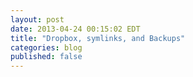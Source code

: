 ```yaml
---
layout: post
date: 2013-04-24 00:15:02 EDT
title: "Dropbox, symlinks, and Backups"
categories: blog
published: false
---
```


